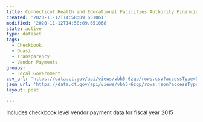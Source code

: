 ```yaml
---
title: Connecticut Health and Educational Facilities Authority Financial Data FY 2015
created: '2020-11-12T14:58:09.651061'
modified: '2020-11-12T14:58:09.651068'
state: active
type: dataset
tags:
  - Checkbook
  - Quasi
  - Transparency
  - Vendor Payments
groups:
  - Local Government
csv_url: 'https://data.ct.gov/api/views/vbh5-6zqp/rows.csv?accessType=DOWNLOAD'
json_url: 'https://data.ct.gov/api/views/vbh5-6zqp/rows.json?accessType=DOWNLOAD'
layout: post

---
```

Includes checkbook level vendor payment data for fiscal year 2015
